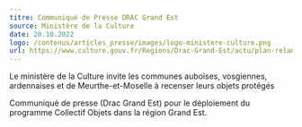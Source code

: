 ```yaml
---
titre: Communiqué de Presse DRAC Grand Est
source: Ministère de la Culture
date: 20.10.2022
logo: /contenus/articles_presse/images/logo-ministere-culture.png
url: https://www.culture.gouv.fr/Regions/Drac-Grand-Est/actu/plan-relance/Patrimoine/Cathedrale-Troyes/2022/collectif-Objets
---
```


Le ministère de la Culture invite les communes auboises, vosgiennes, ardennaises et de Meurthe-et-Moselle à recenser leurs objets protégés

Communiqué de presse (Drac Grand Est) pour le déploiement du programme Collectif Objets dans la région Grand Est.
